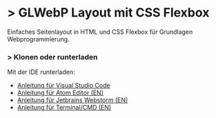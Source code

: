 # > GLWebP Layout mit CSS Flexbox

Einfaches Seitenlayout in HTML und CSS Flexbox für Grundlagen Webprogrammierung.

### > Klonen oder runterladen 

Mit der IDE runterladen:
- [Anleitung für Visual Studio Code](https://docs.microsoft.com/de-de/azure/developer/javascript/how-to/with-visual-studio-code/clone-github-repository)
- [Anleitung für Atom Editor (EN)](http://ibmstreams.github.io/streamsx.documentation/docs/spl/atom/atom-guide-2-import-code/)
- [Anleitung für Jetbrains Webstorm (EN)](https://www.jetbrains.com/help/webstorm/manage-projects-hosted-on-github.html)
- [Anleitung für Terminal/CMD (EN)](https://docs.github.com/en/github/creating-cloning-and-archiving-repositories/cloning-a-repository-from-github/cloning-a-repository)

